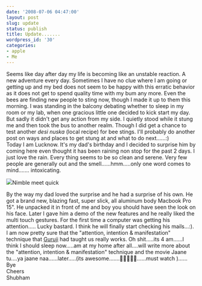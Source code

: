 ```yaml
---
date: '2008-07-06 04:47:00'
layout: post
slug: update
status: publish
title: Update.......
wordpress_id: '30'
categories:
- apple
- Me
---
```


Seems like day after day my life is becoming like an unstable reaction. A new adventure every day. Sometimes I have no clue where I am going or getting up and my bed does not seem to be happy with this erratic behavior as it does not get to spend quality time with my bum any more. Even the bees are finding new people to sting now, though I made it up to them this morning. I was standing in the balcony debating whether to sleep in my room or my lab, when one gracious little one decided to kick start my day. But sadly it didn't get any action from my side. I quietly stood while it stung me and then took the bus to another realm. Though I did get a chance to test another _desi nuska_ (local recipe) for bee stings. I'll probably do another post on ways and places to get stung at and what to do next......:)  
Today I am Lucknow. It's my dad's birthday and I decided to surprise him by coming here even thought it has been raining non stop for the past 2 days. I just love the rain. Every thing seems to be so clean and serene. Very few people are generally out and the smell......hmm.....only one word comes to mind....... intoxicating.  


[![](http://bp0.blogger.com/_BQ0a8k-GX20/SG_6m7d4dgI/AAAAAAAABK4/5k3P1I-Hr1I/s320/Nimble.png)](http://bp0.blogger.com/_BQ0a8k-GX20/SG_6m7d4dgI/AAAAAAAABK4/5k3P1I-Hr1I/s1600-h/Nimble.png)Nimble meet quick  


By the way my dad loved the surprise and he had a surprise of his own. He got a brand new, blazing fast, super slick, all aluminum body Macbook Pro 15". He unpacked it in front of me and boy you should have seen the look on his face. Later I gave him a demo of the new features and he really liked the multi touch gestures. For the first time a computer was getting his attention..... Lucky bastard. I think he will finally start checking his mails...:). I am now pretty sure that the "attention, intention & manifestation"  technique that [Guruji](http://www.artofliving.org/) had taught us really works. Oh shit.....its 4 am......I think I should sleep now.....am at my home after all....will write more about the "attention, intention & manifestation" technique and the movie Jaane tu....ya jaane naa......later.....(its awesome.............must watch )......  
Bye  
Cheers  
Shubham  

